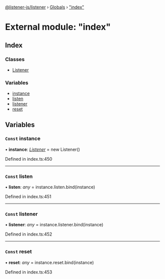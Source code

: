 [@listener-js/listener](../README.md) › [Globals](../globals.md) › ["index"](_index_.md)

# External module: "index"


## Index

### Classes

* [Listener](../classes/_index_.listener.md)

### Variables

* [instance](_index_.md#const-instance)
* [listen](_index_.md#const-listen)
* [listener](_index_.md#const-listener)
* [reset](_index_.md#const-reset)

## Variables

### `Const` instance

• **instance**: *[Listener](../classes/_index_.listener.md)* =  new Listener()

Defined in index.ts:450

___

### `Const` listen

• **listen**: *any* =  instance.listen.bind(instance)

Defined in index.ts:451

___

### `Const` listener

• **listener**: *any* =  instance.listener.bind(instance)

Defined in index.ts:452

___

### `Const` reset

• **reset**: *any* =  instance.reset.bind(instance)

Defined in index.ts:453